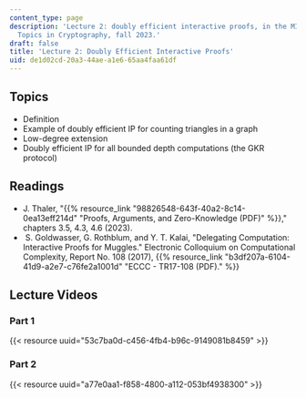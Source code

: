 ```yaml
---
content_type: page
description: 'Lecture 2: doubly efficient interactive proofs, in the MIT course, Advanced
  Topics in Cryptography, fall 2023.'
draft: false
title: 'Lecture 2: Doubly Efficient Interactive Proofs'
uid: de1d02cd-20a3-44ae-a1e6-65aa4faa61df
---
```

## Topics

- Definition
- Example of doubly efficient IP for counting triangles in a graph
- Low-degree extension
- Doubly efficient IP for all bounded depth computations (the GKR protocol)

## Readings

- J. Thaler, "{{% resource_link "98826548-643f-40a2-8c14-0ea13eff214d" "Proofs, Arguments, and Zero-Knowledge (PDF)" %}}," chapters 3.5, 4.3, 4.6 (2023).
-  S. Goldwasser, G. Rothblum, and Y. T. Kalai, "Delegating Computation: Interactive Proofs for Muggles." Electronic Colloquium on Computational Complexity, Report No. 108 (2017), {{% resource_link "b3df207a-6104-41d9-a2e7-c76fe2a1001d" "ECCC - TR17-108 (PDF)." %}}

## Lecture Videos

### Part 1

{{< resource uuid="53c7ba0d-c456-4fb4-b96c-9149081b8459" >}}

### Part 2

{{< resource uuid="a77e0aa1-f858-4800-a112-053bf4938300" >}}